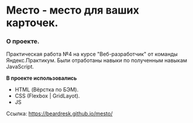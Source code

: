 # Место - место для ваших карточек.

### О проекте.
Практическая работа №4 на курсе "Веб-разработчик" от команды Яндекс.Практикум. 
Были отработаны навыки по полученным навыкам JavaScript.

**В проекте использовались**
* HTML (Вёрстка по БЭМ).
* CSS (Flexbox | GridLayot).
* JS

Ссылка: https://beardresk.github.io/mesto/
